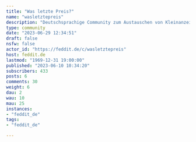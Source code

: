```yaml
---
title: "Was letzte Preis?" 
name: "wasletztepreis"
description: "Deutschsprachige Community zum Austauschen von Kleinanzeigen-Fails"
type: community
date: "2023-06-29 12:34:51"
draft: false
nsfw: false
actor_id: "https://feddit.de/c/wasletztepreis"
host: feddit.de
lastmod: "1969-12-31 19:00:00"
published: "2023-06-10 10:34:20"
subscribers: 433
posts: 6
comments: 30
weight: 6
dau: 2
wau: 10
mau: 25
instances:
- "feddit_de"
tags: 
- "feddit_de"

---
```

